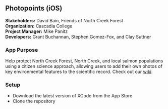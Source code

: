 
<h2>Photopoints (iOS)</h2>

**Stakeholders:** David Bain, Friends of North Creek Forest<br/>
**Organization:** Cascadia College<br/>
**Project Manager:** Mike Panitz</br>
**Developers:** Grant Buchannan, Stephen Gomez-Fox, and Clay Suttner</br>

<h3>App Purpose</h3>
Help protect North Creek Forest, North Creek, and local salmon populations using a citizen science approach, allowing users to add their own photos of key environmental features to the scientific record. Check out our <a href="https://github.com/MobileApps-Cascadia/photopoints-ios/wiki">wiki</a>.

<h3>Setup</h3>

- Download the latest version of XCode from the App Store
- Clone the repository
